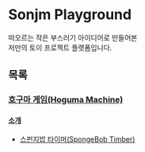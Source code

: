 # Sonjm Playground

떠오르는 작은 부스러기 아이디어로 만들어본  
저만의 토이 프로젝트 플랫폼입니다.  

## 목록

### [호구마 게임(Hoguma Machine)](https://1sonjm.github.io/HoGuMa_Machine/)

#### [소개](https://1sonjm.github.io/HoGuMa_Machine/)

* [스펀지밥 타이머(SpongeBob Timber)](https://1sonjm.github.io/HoGuMa_Machine/)

